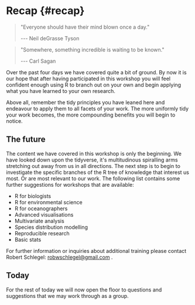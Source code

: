 # Recap {#recap}

> "Everyone should have their mind blown once a day."
>
> --- Neil deGrasse Tyson
  
> "Somewhere, something incredible is waiting to be known."
>
> --- Carl Sagan



Over the past four days we have covered quite a bit of ground. By now it is our hope that after having participated in this workshop you will feel confident enough using R to branch out on your own and begin applying what you have learned to your own research.

Above all, remember the tidy principles you have leaned here and endeavour to apply them to all facets of your work. The more uniformly tidy your work becomes, the more compounding benefits you will begin to notice.


## The future

The content we have covered in this workshop is only the beginning. We have looked down upon the tidyverse, it's multitudinous spiralling arms stretching out away from us in all directions. The next step is to begin to investigate the specific branches of the R tree of knowledge that interest us most. Or are most relevant to our work. The following list contains some further suggestions for workshops that are available:

* R for biologists
* R for environmental science
* R for oceanographers
* Advanced visualisations
* Multivariate analysis
* Species distribution modelling
* Reproducible research
* Basic stats

For further information or inquiries about additional training please contact Robert Schlegel: robwschlegel@gmail.com .

## Today

For the rest of today we will now open the floor to questions and suggestions that we may work through as a group.

